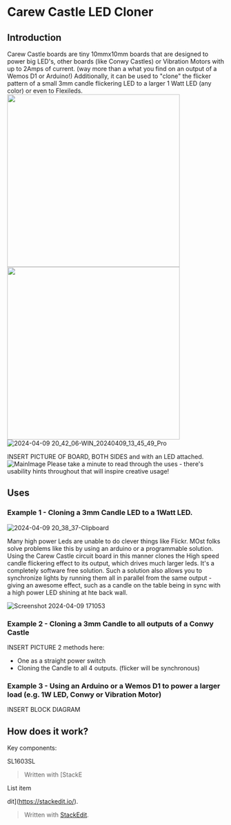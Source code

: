 # Carew Castle LED Cloner
## Introduction

Carew Castle boards are tiny 10mmx10mm boards that are designed to power big LED's, other boards (like Conwy Castles) or Vibration Motors with up to 2Amps of current. (way more than a what you find on an output of a Wemos D1 or Arduino!)
Additionally, it can be used to "clone" the flicker pattern of a small 3mm candle flickering LED to a larger 1 Watt LED (any color) or even to Flexileds.
<img src="https://github.com/Audio-Rochey/TerrainTronics-CarewCastle/assets/15720888/b9ae9c61-ba5b-4f18-a80d-68170daa03aa](https://github.com/Audio-Rochey/TerrainTronics-CarewCastle/assets/15720888/b9ae9c61-ba5b-4f18-a80d-68170daa03aa.jpg" width="400" >
<img src="https://github.com/Audio-Rochey/TerrainTronics-CarewCastle/assets/15720888/fc0d4db5-b82f-4338-84fd-ca66112e2ea3](https://github.com/Audio-Rochey/TerrainTronics-CarewCastle/assets/15720888/fc0d4db5-b82f-4338-84fd-ca66112e2ea3.jpg" width="400" >
![2024-04-09 20_42_06-WIN_20240409_13_45_49_Pro](https://github.com/Audio-Rochey/TerrainTronics-CarewCastle/assets/15720888/94e54b91-9df9-4f28-8fd2-f2d8947b3be5)

INSERT PICTURE OF BOARD, BOTH SIDES and with an LED attached.
![MainImage](https://github.com/Audio-Rochey/blob/master/TerrainTronics-Wiston-Castle/pictures/IMG_1923.jpg)
Please take a minute to read through the uses - there's usability hints throughout that will inspire creative usage!

## Uses

### Example 1 - Cloning a 3mm Candle LED to a 1Watt LED.
![2024-04-09 20_38_37-Clipboard](https://github.com/Audio-Rochey/TerrainTronics-CarewCastle/assets/15720888/153f9ea5-1b00-4d8c-8bfc-234d88b19d45)

Many high power Leds are unable to do clever things like Flickr. MOst folks solve problems like this by using an arduino or a programmable solution. 
Using the Carew Castle circuit board in this manner clones the High speed candle flickering effect to its output, which drives much larger leds. It's a completely software free solution. 
Such a solution also allows you to synchronize lights by running them all in parallel from the same output - giving an awesome effect, such as a candle on the table being in sync with a high power LED shining at hte back wall.

![Screenshot 2024-04-09 171053](https://github.com/Audio-Rochey/TerrainTronics-CarewCastle/assets/15720888/e36c786a-2380-4522-9a8c-378b62a1a413)

### Example 2 - Cloning a 3mm Candle to all outputs of a Conwy Castle
INSERT PICTURE
2 methods here: 
- One as a straight power switch
- Cloning the Candle to all 4 outputs. (flicker will be synchronous)

### Example 3 - Using an Arduino or a Wemos D1 to power a larger load (e.g. 1W LED, Conwy or Vibration Motor) 
INSERT BLOCK DIAGRAM


## How does it work?



Key components:
  
SL1603SL

> Written with [StackE

List item

dit](https://stackedit.io/).

> Written with [StackEdit](https://stackedit.io/).
